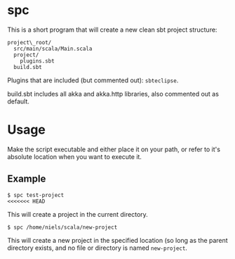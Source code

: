 
# spc

This is a short program that will create a new clean sbt project structure:

```
project\_root/
  src/main/scala/Main.scala
  project/
    plugins.sbt
  build.sbt
```

Plugins that are included (but commented out): `sbteclipse`.

build.sbt includes all akka and akka.http libraries, also commented out as
default.

# Usage

Make the script executable and either place it on your path, or refer to
it's absolute location when you want to execute it.

## Example

```
$ spc test-project
<<<<<<< HEAD
```
This will create a project in the current directory.

```
$ spc /home/niels/scala/new-project
```

This will create a new project in the specified location (so long as the parent
directory exists, and no file or directory is named `new-project`.

